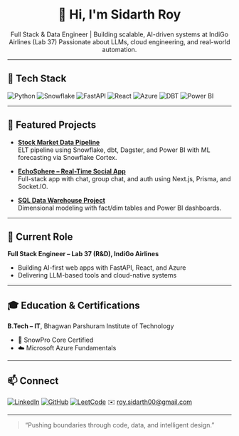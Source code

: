<div align="center">
  <h1>👋 Hi, I'm Sidarth Roy</h1>
  <p>
    Full Stack & Data Engineer | Building scalable, AI-driven systems at IndiGo Airlines (Lab 37)  
    Passionate about LLMs, cloud engineering, and real-world automation.
  </p>
</div>

---

## 🧰 Tech Stack

![Python](https://img.shields.io/badge/Python-black?style=flat&logo=python)
![Snowflake](https://img.shields.io/badge/Snowflake-29B5E8?style=flat&logo=snowflake)
![FastAPI](https://img.shields.io/badge/FastAPI-009688?style=flat&logo=fastapi)
![React](https://img.shields.io/badge/React-61DAFB?style=flat&logo=react)
![Azure](https://img.shields.io/badge/Azure-0078D4?style=flat&logo=microsoft-azure)
![DBT](https://img.shields.io/badge/dbt-FC5424?style=flat)
![Power BI](https://img.shields.io/badge/PowerBI-F2C811?style=flat)

---

## 🚀 Featured Projects

- **[Stock Market Data Pipeline](https://github.com/Sidarth-Roy/Stock-Market-Data-Pipeline-and-Analytics)**  
  ELT pipeline using Snowflake, dbt, Dagster, and Power BI with ML forecasting via Snowflake Cortex.

- **[EchoSphere – Real-Time Social App](https://github.com/sj9102001/EchoSphere)**  
  Full-stack app with chat, group chat, and auth using Next.js, Prisma, and Socket.IO.

- **[SQL Data Warehouse Project](https://github.com/Sidarth-Roy/SQL-Data-Warehouse-Project)**  
  Dimensional modeling with fact/dim tables and Power BI dashboards.

---

## 💼 Current Role

**Full Stack Engineer – Lab 37 (R&D), IndiGo Airlines**  
- Building AI-first web apps with FastAPI, React, and Azure  
- Delivering LLM-based tools and cloud-native systems

---

## 🎓 Education & Certifications

**B.Tech – IT**, Bhagwan Parshuram Institute of Technology  
- 🏅 SnowPro Core Certified  
- ☁️ Microsoft Azure Fundamentals

---

## 📫 Connect

[![LinkedIn](https://img.shields.io/badge/LinkedIn-0A66C2?style=flat&logo=linkedin)](https://www.linkedin.com/in/sidarth-roy-bb77571b8/)
[![GitHub](https://img.shields.io/badge/GitHub-000?style=flat&logo=github)](https://github.com/Sidarth-Roy)
[![LeetCode](https://img.shields.io/badge/LeetCode-orange?style=flat&logo=leetcode)](https://leetcode.com/Sidarth-Roy/)
✉️ roy.sidarth00@gmail.com

---

> “Pushing boundaries through code, data, and intelligent design.”
